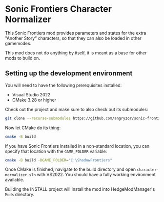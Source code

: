# Sonic Frontiers Character Normalizer

This Sonic Frontiers mod provides parameters and states for the extra "Another Story" characters,
so that they can also be loaded in other gamemodes.

This mod does not do anything by itself, it is meant as a base for other mods to build on.

## Setting up the development environment

You will need to have the following prerequisites installed:

* Visual Studio 2022
* CMake 3.28 or higher

Check out the project and make sure to also check out its submodules:

```sh
git clone --recurse-submodules https://github.com/angryzor/sonic-frontiers-character-normalizer.git
```

Now let CMake do its thing:

```sh
cmake -B build
```

If you have Sonic Frontiers installed in a non-standard location, you can specify that location
with the `GAME_FOLDER` variable:

```sh
cmake -B build -DGAME_FOLDER="C:\ShadowFrontiers"
```

Once CMake is finished, navigate to the build directory and open `character-normalizer.sln` with VS2022.
You should have a fully working environment available.

Building the INSTALL project will install the mod into HedgeModManager's `Mods` directory.
